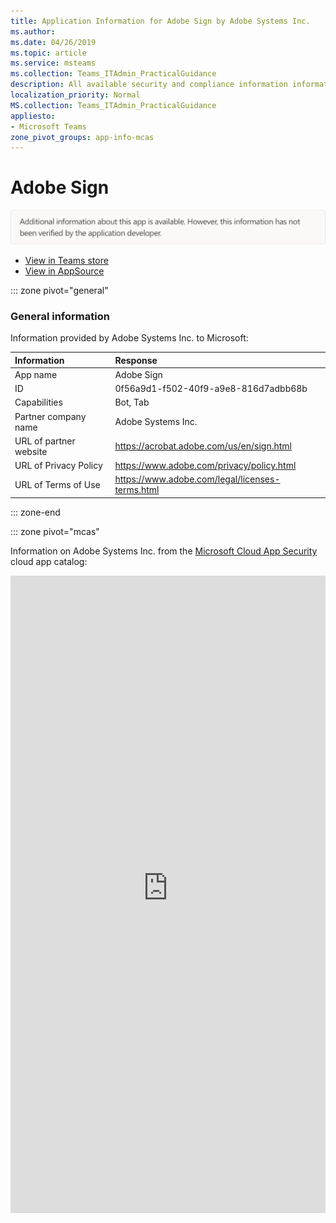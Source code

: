 ```yaml
---
title: Application Information for Adobe Sign by Adobe Systems Inc.
ms.author: 
ms.date: 04/26/2019
ms.topic: article
ms.service: msteams
ms.collection: Teams_ITAdmin_PracticalGuidance
description: All available security and compliance information information for Adobe Sign, its data handling policies, its Microsoft Cloud App Security app catalog information, and security/compliance information in the CSA STAR registry.
localization_priority: Normal
MS.collection: Teams_ITAdmin_PracticalGuidance
appliesto:
- Microsoft Teams
zone_pivot_groups: app-info-mcas
---
```

# Adobe Sign

<img alt="Non-attested image" src="./images/unattested.png" width="650"/>

* <a href="https://teams.microsoft.com/l/app/0f56a9d1-f502-40f9-a9e8-816d7adbb68b" target="_blank">View in Teams store</a>
* <a href="https://appsource.microsoft.com/en-us/product/office/WA104381233" target="_blank">View in AppSource</a>

::: zone pivot="general"

### General information

Information provided by Adobe Systems Inc. to Microsoft:

| **Information** | **Response** |
|:----------------|:-------------|
| App name | Adobe Sign |
| ID | 0f56a9d1-f502-40f9-a9e8-816d7adbb68b |
| Capabilities | Bot, Tab |
| Partner company name | Adobe Systems Inc. |
| URL of partner website | <https://acrobat.adobe.com/us/en/sign.html> |
| URL of Privacy Policy | <https://www.adobe.com/privacy/policy.html> |
| URL of Terms of Use | <https://www.adobe.com/legal/licenses-terms.html> |

::: zone-end


::: zone pivot="mcas"

Information on Adobe Systems Inc. from the [Microsoft Cloud App Security](https://www.microsoft.com/en-us/enterprise-mobility-security/cloud-app-security) cloud app catalog:

<iframe height='1020' title='Microsoft Cloud App Security Information' src='https://3ca685143b5b46b4b0e5266dadf2e97c.codepen.website/#/dashboard/27582' frameborder='no'  style='width: 100%;'>

<a href="https://3ca685143b5b46b4b0e5266dadf2e97c.codepen.website/#/dashboard/27582" target="_blank">View in a new tab</a>

::: zone-end


